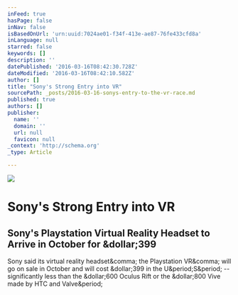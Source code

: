 ```yaml
---
inFeed: true
hasPage: false
inNav: false
isBasedOnUrl: 'urn:uuid:7024ae01-f34f-413e-ae87-76fe433cfd8a'
inLanguage: null
starred: false
keywords: []
description: ''
datePublished: '2016-03-16T08:42:30.728Z'
dateModified: '2016-03-16T08:42:10.582Z'
author: []
title: "Sony's Strong Entry into VR"
sourcePath: _posts/2016-03-16-sonys-entry-to-the-vr-race.md
published: true
authors: []
publisher:
  name: ''
  domain: ''
  url: null
  favicon: null
_context: 'http://schema.org'
_type: Article

---
```

![](https://the-grid-user-content.s3-us-west-2.amazonaws.com/ab1dc976-cc65-4295-ba0e-cb2a1169ee31.jpg)

# Sony's Strong Entry into VR

<article style=""><h1>Sony's Playstation Virtual Reality Headset to Arrive in October for &amp;dollar;399</h1><p>Sony said its virtual reality headset&amp;comma; the Playstation VR&amp;comma; will go on sale in October and will cost &amp;dollar;399 in the U&amp;period;S&amp;period; -- significantly less than the &amp;dollar;600 Oculus Rift or the &amp;dollar;800 Vive made by HTC and Valve&amp;period;</p></article>